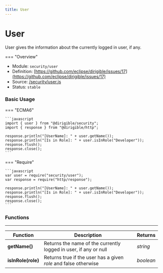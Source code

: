 ```yaml
---
title: User
---
```


User
===

User gives the information about the currently logged in user, if any.

=== "Overview"
- Module: `security/user`
- Definition: [https://github.com/eclipse/dirigible/issues/17](https://github.com/eclipse/dirigible/issues/17)
- Source: [/security/user.js](https://github.com/eclipse/dirigible/blob/master/components/api-security/src/main/resources/META-INF/dirigible/security/user.js)
- Status: `stable`


### Basic Usage

=== "ECMA6"

    ```javascript
    import { user } from "@dirigible/security";
    import { response } from "@dirigible/http";

    response.println("[UserName]: " + user.getName());
    response.println("[Is in Role]: " + user.isInRole("Developer"));
    response.flush();
    response.close();
    ```

=== "Require"

    ```javascript
    var user = require("security/user");
    var response = require("http/response");

    response.println("[UserName]: " + user.getName());
    response.println("[Is in Role]: " + user.isInRole("Developer"));
    response.flush();
    response.close();
    ```

### Functions

---

Function     | Description | Returns
------------ | ----------- | --------
**getName()**   | Returns the name of the currently logged in user, if any or null | *string*
**isInRole(role)**   | Returns true if the user has a given *role* and false otherwise | *boolean*
